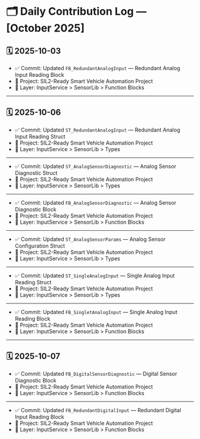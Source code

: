 # 🗂️ Daily Contribution Log — [October 2025]

## 🗓️ 2025-10-03
- ✅ Commit: Updated `FB_RedundantAnalogInput` — Redundant Analog Input Reading Block
- 🔐 Project: SIL2-Ready Smart Vehicle Automation Project
- 🧩 Layer: InputService > SensorLib > Function Blocks

---

## 🗓️ 2025-10-06
- ✅ Commit: Updated `ST_RedundantAnalogInput` — Redundant Analog Input Reading Struct
- 🔐 Project: SIL2-Ready Smart Vehicle Automation Project
- 🧩 Layer: InputService > SensorLib > Types

---

- ✅ Commit: Updated `ST_AnalogSensorDiagnostic` — Analog Sensor Diagnostic Struct
- 🔐 Project: SIL2-Ready Smart Vehicle Automation Project
- 🧩 Layer: InputService > SensorLib > Types

---

- ✅ Commit: Updated `FB_AnalogSensorDiagnostic` — Analog Sensor Diagnostic Block
- 🔐 Project: SIL2-Ready Smart Vehicle Automation Project
- 🧩 Layer: InputService > SensorLib > Function Blocks
 
 ---

- ✅ Commit: Updated `ST_AnalogSensorParams` — Analog Sensor Configuration Struct
- 🔐 Project: SIL2-Ready Smart Vehicle Automation Project
- 🧩 Layer: InputService > SensorLib > Types

---

- ✅ Commit: Updated `ST_SingleAnalogInput` — Single Analog Input Reading Struct
- 🔐 Project: SIL2-Ready Smart Vehicle Automation Project
- 🧩 Layer: InputService > SensorLib > Types

---

- ✅ Commit: Updated `FB_SingletAnalogInput` — Single Analog Input Reading Block
- 🔐 Project: SIL2-Ready Smart Vehicle Automation Project
- 🧩 Layer: InputService > SensorLib > Function Blocks

---
## 🗓️ 2025-10-07
- ✅ Commit: Updated `FB_DigitalSensorDiagnostic` — Digital Sensor Diagnostic Block
- 🔐 Project: SIL2-Ready Smart Vehicle Automation Project
- 🧩 Layer: InputService > SensorLib > Function Blocks

---

- ✅ Commit: Updated `FB_RedundantDigitalInput` — Redundant Digital Input Reading Block
- 🔐 Project: SIL2-Ready Smart Vehicle Automation Project
- 🧩 Layer: InputService > SensorLib > Function Blocks